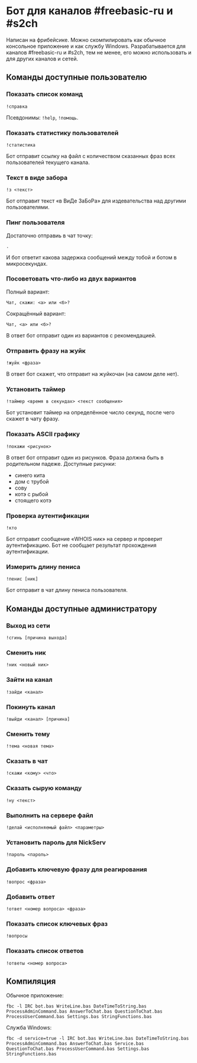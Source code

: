 ﻿# Бот для каналов #freebasic-ru и #s2ch

Написан на фрибейсике. Можно скомпилировать как обычное консольное приложение и как службу Windows. Разрабатывается для каналов #freebasic-ru и #s2ch, тем не менее, его можно использовать и для других каналов и сетей.


## Команды доступные пользователю


### Показать список команд

```
!справка
```

Псевдонимы: `!help`, `!помощь`.


### Показать статистику пользователей

```
!статистика
```

Бот отправит ссылку на файл с количеством сказанных фраз всех пользователей текущего канала.


### Текст в виде забора

```
!з <текст>
```

Бот отправит текст «в ВиДе ЗаБоРа» для издевательства над другими пользователями.


### Пинг пользователя

Достаточно отправиь в чат точку:

```
.
```

И бот ответит какова задержка сообщений между тобой и ботом в микросекундах.


### Посоветовать что‐либо из двух вариантов

Полный вариант:

```
Чат, скажи: <а> или <б>?
```

Сокращённый вариант:

```
Чат, <а> или <б>?
```

В ответ бот отправит один из вариантов с рекомендацией.


### Отправить фразу на жуйк

```
!жуйк <фраза>
```

В ответ бот скажет, что отправит на жуйкочан (на самом деле нет).


### Установить таймер

```
!таймер <время в секундах> <текст сообщения>
```

Бот установит таймер на определённое число секунд, после чего скажет в чату фразу.


### Показать ASCII графику

```
!покажи <рисунок>
```

В ответ бот отправит один из рисунков. Фраза должна быть в родительном падеже. Доступные рисунки:

* синего кита
* дом с трубой
* сову
* котэ с рыбой
* стоящего котэ


### Проверка аутентификации

```
!кто
```

Бот отправит сообщение «WHOIS ник» на сервер и проверит аутентификацию. Бот не сообщает результат прохождения аутентификации.


### Измерить длину пениса

```
!пенис [ник]
```

Бот отправит в чат длину пениса пользователя.


## Команды доступные администратору


### Выход из сети

```
!сгинь [причина выхода]
```


### Сменить ник

```
!ник <новый ник>
```


### Зайти на канал

```
!зайди <канал>
```


### Покинуть канал

```
!выйди <канал> [причина]
```


### Сменить тему

```
!тема <новая тема>
```


### Сказать в чат

```
!скажи <кому> <что>
```


### Сказать сырую команду

```
!ну <текст>
```

### Выполнить на сервере файл

```
!делай <исполняемый файл> <параметры>
```


### Установить пароль для NickServ

```
!пароль <пароль>
```

### Добавить ключевую фразу для реагирования

```
!вопрос <фраза>
```


### Добавить ответ

```
!ответ <номер вопроса> <фраза>
```


### Показать список ключевых фраз

```
!вопросы
```


### Показать список ответов

```
!ответы <номер вопроса>
```


## Компиляция

Обычное приложение:

```
fbc -l IRC bot.bas WriteLine.bas DateTimeToString.bas ProcessAdminCommand.bas AnswerToChat.bas QuestionToChat.bas ProcessUserCommand.bas Settings.bas StringFunctions.bas
```

Служба Windows:

```
fbc -d service=true -l IRC bot.bas WriteLine.bas DateTimeToString.bas ProcessAdminCommand.bas AnswerToChat.bas Service.bas QuestionToChat.bas ProcessUserCommand.bas Settings.bas StringFunctions.bas
```
